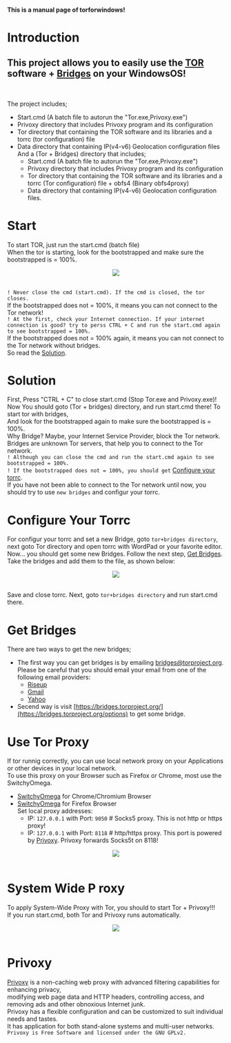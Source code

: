 
<h4>This is a manual page of torforwindows!</h4>

# Introduction
<h2>This project allows you to easily use the <a href="https://www.torproject.org/index.html.en">TOR</a>
 software + <a href="https://www.torproject.org/docs/bridges.html.en">Bridges</a> on your WindowsOS!</h2><br />

The project includes;
- Start.cmd (A batch file to autorun the "Tor.exe,Privoxy.exe")
- Privoxy directory that includes Privoxy program and its configuration
- Tor directory that containing the TOR software and its libraries and a torrc (tor configuration) file 
- Data directory that containing IP(v4-v6) Geolocation configuration files <br />
And a (Tor + Bridges) directory that includes;
  - Start.cmd (A batch file to autorun the "Tor.exe,Privoxy.exe")
  - Privoxy directory that includes Privoxy program and its configuration
  - Tor directory that containing the TOR software and its libraries and a torrc (Tor configuration) file + obfs4 (Binary obfs4proxy) 
  - Data directory that containing IP(v4-v6) Geolocation configuration files. 
   
# Start
To start TOR, just run the start.cmd (batch file) <br />
When the tor is starting, look for the bootstrapped and make sure the bootstrapped is = 100%.<br />
<div align="center"><a href="Tor"><img src="http://s8.picofile.com/file/8341550468/Screenshot_from_2018_11_02_08_50_04.png"></a></div> <br />
 
 `! Never close the cmd (start.cmd). If the cmd is closed, the tor closes.` <br />
If the bootstrapped does not = 100%, it means you can not connect to the Tor network!<br />
 `! At the first, check your Internet connection. If your internet connection is good? try to perss CTRL + C and run the start.cmd again to see bootstrapped = 100%.`  <br />
If the bootstrapped does not = 100% again, it means you can not connect to the Tor network without bridges. <br />
So read the [Solution](https://gitlab.com/antisec/torforwindows#solution).
# Solution
First, Press "CTRL + C" to close start.cmd (Stop Tor.exe and Privoxy.exe)! <br />
Now You should goto (Tor + bridges) directory, and run start.cmd there! To start tor with bridges, <br />
And look for the bootstrapped again to make sure the bootstrapped is = 100%.<br />
 Why Bridge? Maybe, your Internet Service Provider, block the Tor network. Bridges are unknown Tor servers, that help you to connect to the Tor network.<br />
 `! Although you can close the cmd and run the start.cmd again to see bootstrapped = 100%.`<br />
 `! If the bootstrapped does not = 100%, you should get` [Configure your torrc](https://gitlab.com/antisec/torforwindows#configure-your-torrc).<br />
If you have not been able to connect to the Tor network until now, you should try to use `new bridges` and configur your torrc.
# Configure Your Torrc 
For configur your torrc and set a new Bridge, goto `tor+bridges directory`, next goto Tor directory and open torrc with WordPad or your favorite editor.<br />
Now... you should get some new Bridges. Follow the next step, [Get Bridges](https://gitlab.com/antisec/torforwindows#get-bridges).<br />
Take the bridges and add them to the file, as shown below:
<div align="center"><a href="torrc"><img src="http://s9.picofile.com/file/8341662876/torbridges.png"></a></div> <br />

Save and close torrc. Next, goto `tor+bridges directory` and run start.cmd there.
# Get Bridges
There are two ways to get the new bridges;
 - The first way you can get bridges is by emailing [bridges@torproject.org](mailto:bridges@torproject.org).<br />
   Please be careful that you should email your email from one of the following email providers:
	- [Riseup](https://riseup.net/) 
	- [Gmail](https://mail.google.com/) 
	- [Yahoo](https://mail.yahoo.com/)
 - Secend way is visit [https://bridges.torproject.org/](https://bridges.torproject.org/options) to get some bridge.
# Use Tor Proxy 
If tor runnig correctly, you can use local network proxy on your Applications or other devices in your local network. <br />
To use this proxy on your Browser such as Firefox or Chrome, most use the SwitchyOmega.<br />
 - [SwitchyOmega](https://chrome.google.com/webstore/detail/proxy-switchyomega/padekgcemlokbadohgkifijomclgjgif) for Chrome/Chromium Browser
 - [SwitchyOmega](https://addons.mozilla.org/en-US/firefox/addon/switchyomega/) for Firefox Browser<br />
Set local proxy addresses:<br />
	- IP: `127.0.0.1` with Port: `9050`	# Socks5 proxy. This is not http or https proxy!
	- IP: `127.0.0.1` with Port: `8118`	# http/https proxy. This port is powered by [Privoxy](https://gitlab.com/antisec/torforwindows#privoxy). Privoxy forwards Socks5t on 8118!
<div align="center"><a href="switchyomega"><img src="http://s9.picofile.com/file/8341668726/omega.png"></a></div> <br />

# System Wide P	roxy
To apply System-Wide Proxy with Tor, you should to start Tor + Privoxy!!!<br /> 
If you run start.cmd, both Tor and Privoxy runs automatically.
<div align="center"><a href="SystemWide Proxy"><img src="http://s8.picofile.com/file/8293239568/Capture.PNG"></a></div> <br />

# Privoxy
[Privoxy](https://www.privoxy.org/) is a non-caching web proxy with advanced filtering capabilities for enhancing privacy,<br /> modifying web page data and HTTP headers, controlling access, and removing ads and other obnoxious Internet junk.<br />
Privoxy has a flexible configuration and can be customized to suit individual needs and tastes.<br /> It has application for both stand-alone systems and multi-user networks.<br />
`Privoxy is Free Software and licensed under the GNU GPLv2.`
